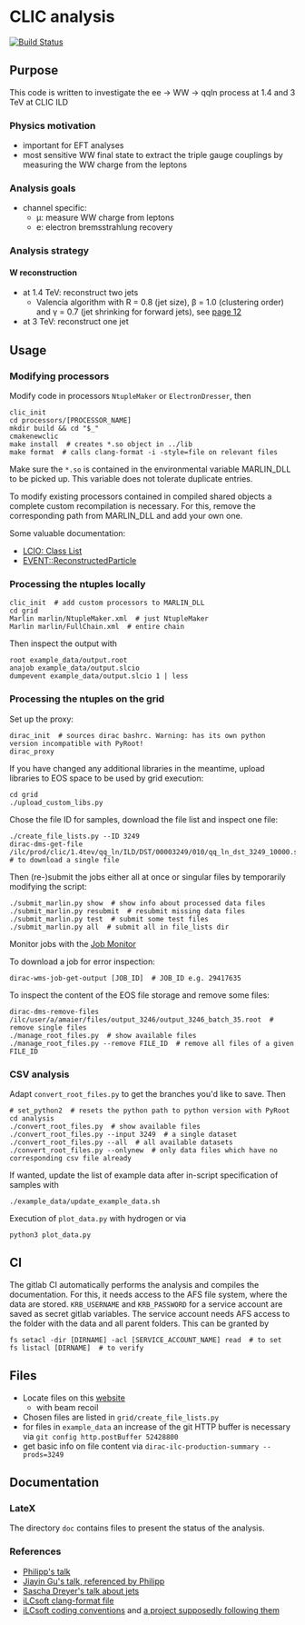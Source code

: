 # CLIC analysis

[![Build Status](https://gitlab.cern.ch/amaier/CLIC_analysis/badges/master/build.svg)](https://gitlab.cern.ch/amaier/CLIC_analysis/commits/master)

## Purpose
This code is written to investigate the ee -> WW -> qqln process at 1.4 and 3 TeV at CLIC ILD


### Physics motivation
* important for EFT analyses
* most sensitive WW final state to extract the triple gauge couplings by measuring the WW charge from the leptons


### Analysis goals
* channel specific:
  * &mu;: measure WW charge from leptons
  * e: electron bremsstrahlung recovery


### Analysis strategy

#### W reconstruction
* at 1.4 TeV: reconstruct two jets
  * Valencia algorithm with R = 0.8 (jet size), β = 1.0 (clustering order) and γ = 0.7 (jet shrinking for forward jets), see [page 12](https://indico.cern.ch/event/666225/attachments/1528721/2391477/summerstudentPres.pdf)
* at 3 TeV: reconstruct one jet



## Usage


### Modifying processors
Modify code in processors `NtupleMaker` or `ElectronDresser`, then
```shell
clic_init
cd processors/[PROCESSOR_NAME]
mkdir build && cd "$_"
cmakenewclic
make install  # creates *.so object in ../lib
make format  # calls clang-format -i -style=file on relevant files
```
Make sure the `*.so` is contained in the environmental variable MARLIN_DLL to be picked up.
This variable does not tolerate duplicate entries.

To modify existing processors contained in compiled shared objects a complete custom recompilation is necessary.
For this, remove the corresponding path from MARLIN_DLL and add your own one.

Some valuable documentation:
* [LCIO: Class List](http://lcio.desy.de/v02-09/doc/doxygen_api/html/annotated.html)
* [EVENT::ReconstructedParticle](http://lcio.desy.de/v02-09/doc/doxygen_api/html/classEVENT_1_1ReconstructedParticle.html)


### Processing the ntuples locally
```shell
clic_init  # add custom processors to MARLIN_DLL
cd grid
Marlin marlin/NtupleMaker.xml  # just NtupleMaker
Marlin marlin/FullChain.xml  # entire chain
```
Then inspect the output with
```
root example_data/output.root
anajob example_data/output.slcio
dumpevent example_data/output.slcio 1 | less
```


### Processing the ntuples on the grid
Set up the proxy:
```shell
dirac_init  # sources dirac bashrc. Warning: has its own python version incompatible with PyRoot!
dirac_proxy
```
If you have changed any additional libraries in the meantime, upload libraries to EOS space to be used by grid execution:
```shell
cd grid
./upload_custom_libs.py
```
Chose the file ID for samples, download the file list and inspect one file:
```shell
./create_file_lists.py --ID 3249
dirac-dms-get-file /ilc/prod/clic/1.4tev/qq_ln/ILD/DST/00003249/010/qq_ln_dst_3249_10000.slcio  # to download a single file
```
Then (re-)submit the jobs either all at once or singular files by temporarily modifying the script:
```shell
./submit_marlin.py show  # show info about processed data files
./submit_marlin.py resubmit  # resubmit missing data files
./submit_marlin.py test  # submit some test files
./submit_marlin.py all  # submit all in file_lists dir
```
Monitor jobs with the [Job Monitor](https://voilcdiracwebapp.cern.ch/DIRAC/?view=tabs&theme=Grey&url_state=1|*DIRAC.JobMonitor.classes.JobMonitor:,)

To download a job for error inspection:
```shell
dirac-wms-job-get-output [JOB_ID]  # JOB_ID e.g. 29417635
```

To inspect the content of the EOS file storage and remove some files:
```
dirac-dms-remove-files /ilc/user/a/amaier/files/output_3246/output_3246_batch_35.root  # remove single files
./manage_root_files.py  # show available files
./manage_root_files.py --remove FILE_ID  # remove all files of a given FILE_ID
```


### CSV analysis
Adapt `convert_root_files.py` to get the branches you'd like to save. Then
```shell
# set_python2  # resets the python path to python version with PyRoot
cd analysis
./convert_root_files.py  # show available files
./convert_root_files.py --input 3249  # a single dataset
./convert_root_files.py --all  # all available datasets
./convert_root_files.py --onlynew  # only data files which have no corresponding csv file already
```
If wanted, update the list of example data after in-script specification of samples with
```shell
./example_data/update_example_data.sh
```
Execution of `plot_data.py` with hydrogen or via
```shell
python3 plot_data.py
```


## CI
The gitlab CI automatically performs the analysis and compiles the documentation. For this, it needs access to the AFS file system, where the data are stored. `KRB_USERNAME` and `KRB_PASSWORD` for a service account are saved as secret gitlab variables. The service account needs AFS access to the folder with the data and all parent folders. This can be granted by
```shell
fs setacl -dir [DIRNAME] -acl [SERVICE_ACCOUNT_NAME] read  # to set
fs listacl [DIRNAME]  # to verify
```


## Files
- Locate files on this [website](https://twiki.cern.ch/twiki/bin/view/CLIC/MonteCarloSamplesForTheHiggsPaper)
  - with beam recoil
- Chosen files are listed in `grid/create_file_lists.py`
- for files in `example_data` an increase of the git HTTP buffer is necessary via `git config http.postBuffer 52428800`
- get basic info on file content via `dirac-ilc-production-summary --prods=3249`

## Documentation

### LateX
The directory `doc` contains files to present the status of the analysis.

### References
- [Philipp's talk](https://indico.cern.ch/event/633975/contributions/2680919/attachments/1516016/2366826/clicdp_collaboration_meeting_august_2017_roloff.pdf)
- [Jiayin Gu's talk, referenced by Philipp](https://indico.cern.ch/event/633975/contributions/2689107/attachments/1514499/2363003/eex6.pdf)
- [Sascha Dreyer's talk about jets](https://indico.cern.ch/event/666225/attachments/1528721/2391477/summerstudentPres.pdf)
- [iLCsoft clang-format file](https://github.com/iLCSoft/ConformalTracking/blob/master/.clang-format)
- [iLCsoft coding conventions](http://ilcsoft.desy.de/portal/e279/e281/infoboxContent282/sw_guidelines_ilcsoft.pdf) and [a project supposedly following them](https://github.com/iLCSoft/LCIO)
